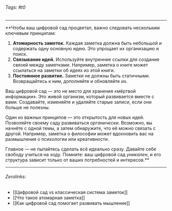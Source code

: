 ###### Tags:  #t0
___
**Чтобы ваш цифровой сад процветал, важно следовать нескольким ключевым принципам:

1. **Атомарность заметок.** Каждая заметка должна быть небольшой и содержать одну основную идею. Это упрощает их организацию и поиск.
2. **Связывание идей.** Используйте внутренние ссылки для создания связей между заметками. Например, заметка о книге может ссылаться на заметки об идеях из этой книги.
3. **Постоянное развитие.** Заметки не должны быть статичными. Возвращайтесь к ним, дополняйте и обновляйте их.

Ваш цифровой сад — это не место для хранения «мёртвой информации». Это живой организм, который развивается вместе с вами. Создавайте, изменяйте и удаляйте старые записи, если они больше не полезны.

Один из важных принципов — это открытость для новых идей. Позволяйте своему саду развиваться *органически*. Возможно, вы начнёте с одной темы, а затем обнаружите, что её можно связать с другой. Например, заметка о философии может вдохновить вас на размышления о психологии или креативности.

Главное — не пытайтесь сделать всё идеально сразу. Давайте себе свободу учиться на ходу. Помните: ваш цифровой сад *уникален*, и его структура зависит только от ваших потребностей и интересов.**
___
###### Zerolinks: 
- [[Цифровой сад vs классическая система заметок]]
- [[Что такое атомарная заметка]]
- [[Как цифровой сад помогает развивать мышление]]
